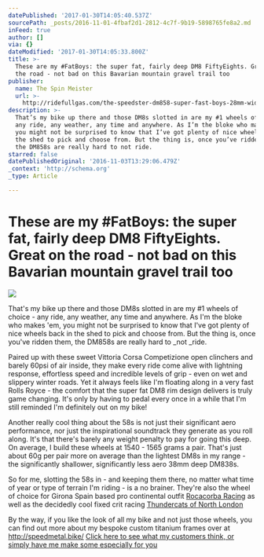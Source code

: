 ```yaml
---
datePublished: '2017-01-30T14:05:40.537Z'
sourcePath: _posts/2016-11-01-4fbaf2d1-2812-4c7f-9b19-5898765fe8a2.md
inFeed: true
author: []
via: {}
dateModified: '2017-01-30T14:05:33.800Z'
title: >-
  These are my #FatBoys: the super fat, fairly deep DM8 FiftyEights. Great on
  the road - not bad on this Bavarian mountain gravel trail too
publisher:
  name: The Spin Meister
  url: >-
    http://ridefullgas.com/the-speedster-dm858-super-fast-boys-28mm-wide-58mm-deep-1565g-pair/
description: >-
  That’s my bike up there and those DM8s slotted in are my #1 wheels of choice -
  any ride, any weather, any time and anywhere. As I’m the bloke who makes ‘em,
  you might not be surprised to know that I’ve got plenty of nice wheels back in
  the shed to pick and choose from. But the thing is, once you’ve ridden them,
  the DM858s are really hard to not ride.
starred: false
datePublishedOriginal: '2016-11-03T13:29:06.479Z'
_context: 'http://schema.org'
_type: Article

---
```

# These are my \#FatBoys: the super fat, fairly deep DM8 FiftyEights. Great on the road - not bad on this Bavarian mountain gravel trail too
![](https://the-grid-user-content.s3-us-west-2.amazonaws.com/a09b1aaa-8e55-49b4-90e5-0f6e3a8095bd.jpg)

That's my bike up there and those DM8s slotted in are my \#1 wheels of choice - any ride, any weather, any time and anywhere. As I'm the bloke who makes 'em, you might not be surprised to know that I've got plenty of nice wheels back in the shed to pick and choose from. But the thing is, once you've ridden them, the DM858s are really hard to _not _ride.

Paired up with these sweet Vittoria Corsa Competizione open clinchers and barely 60psi of air inside, they make every ride come alive with lightning response, effortless speed and incredible levels of grip - even on wet and slippery winter roads. Yet it always feels like I'm floating along in a very fast Rolls Royce - the comfort that the super fat DM8 rim design delivers is truly game changing. It's only by having to pedal every once in a while that I'm still reminded I'm definitely out on my bike!

Another really cool thing about the 58s is not just their significant aero performance, nor just the inspirational soundtrack they generate as you roll along. It's that there's barely any weight penalty to pay for going this deep. On average, I build these wheels at 1540 - 1565 grams a pair. That's just about 60g per pair more on average than the lightest DM8s in my range - the significantly shallower, significantly less aero 38mm deep DM838s.

So for me, slotting the 58s in - and keeping them there, no matter what time of year or type of terrain I'm riding - is a no brainer. They're also the wheel of choice for Girona Spain based pro continental outfit [Rocacorba Racing][0] as well as the decidedly cool fixed crit racing [Thundercats of North London][1]

By the way, if you like the look of all my bike and not just those wheels, you can find out more about my bespoke custom titanium frames over at http://speedmetal.bike/
[Click here to see what my customers think, or simply have me make some especially for you][2]

[0]: https://www.instagram.com/rocacorbaracing/ "Rocacorba Racing on Instagram"
[1]: https://www.instagram.com/the_nltcbmbc/ "Thundercats on Instagram"
[2]: http://ridefullgas.com/the-speedster-dm858-super-fast-boys-28mm-wide-58mm-deep-1565g-pair/